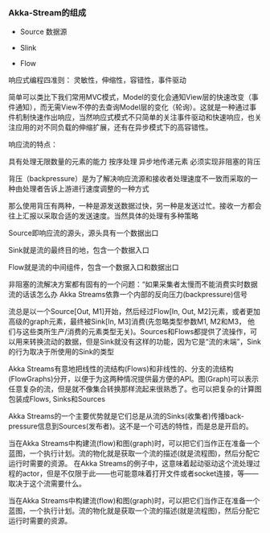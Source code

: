 ### Akka-Stream的组成

 - Source 数据源

 - Slink

 - Flow


 响应式编程四准则：
    灵敏性，伸缩性，容错性，事件驱动

简单可以类比下我们常用MVC模式，Model的变化会通知View层的快速改变（事件通知），而无需View不停的去查询Model层的变化（轮询）。这就是一种通过事件机制快速作出响应，当然响应式模式不只简单的关注事件驱动和快速响应，也关注应用的对不同负载的伸缩扩展，还有在异步模式下的高容错性。


响应流的特点：

具有处理无限数量的元素的能力
按序处理
异步地传递元素
必须实现非阻塞的背压



背压（backpressure）是为了解决响应流源和接收者处理速度不一致而采取的一种由处理者告诉上游进行速度调整的一种方式

那么使用背压有两种，一种是源发送数据过快，另一种是发送过忙。接收一方都会往上汇报以采取合适的发送速度。当然具体的处理有多种策略 



Source即响应流的源头，源头具有一个数据出口

Sink就是流的最终目的地，包含一个数据入口


Flow就是流的中间组件，包含一个数据入口和数据出口


非阻塞的流解决方案都有固有的一个问题：“如果采集者太慢而不能消费实时数据流的话该怎么办
Akka Streams依靠一个内部的反向压力(backpressure)信号



流总是以一个Source[Out, M1]开始，然后经过Flow[In, Out, M2]元素，或者更加高级的graph元素，最终被Sink[In, M3]消费(先忽略类型参数M1, M2和M3， 他们与这些类所生产/消费的元素类型无关)。Sources和Flows都提供了流操作，可以用来转换流动的数据，但是Sink就没有这样的功能，因为它是“流的末端”，Sink的行为取决于所使用的Sink的类型



 Akka Streams有意地把线性的流结构(Flows)和非线性的、分支的流结构(FlowGraphs)分开，以便于为这两种情况提供最方便的API。图(Graph)可以表示任意复杂的流，但是就不像集合转换那样流起来很熟悉了。也可以把复杂的计算图包装成Flows, Sinks和Sources


 Akka Streams的一个主要优势就是它们总是从流的Sinks(收集者)传播back-pressure信息到Sources(发布者)。这不是一个可选的特性，而是总是开启的。


 当在Akka Streams中构建流(flow)和图(graph)时，可以把它们当作正在准备一个蓝图，一个执行计划。流的物化就是获取一个流的描述(就是流程图)，然后分配它运行时需要的资源。
 在Akka Streams的例子中，这意味着起动驱动这个流处理过程的actor，但是不仅限于此——也可能意味着打开文件或者socket连接，等——取决于这个流需要什么。

 当在Akka Streams中构建流(flow)和图(graph)时，可以把它们当作正在准备一个蓝图，一个执行计划。流的物化就是获取一个流的描述(就是流程图)，然后分配它运行时需要的资源。
